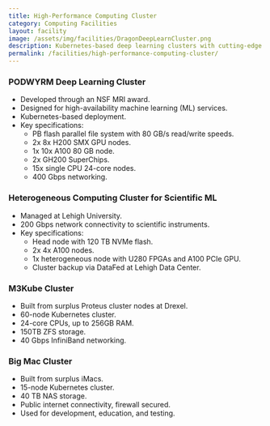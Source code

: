 ```yaml
---
title: High-Performance Computing Cluster
category: Computing Facilities
layout: facility
image: /assets/img/facilities/DragonDeepLearnCluster.png
description: Kubernetes-based deep learning clusters with cutting-edge GPU nodes.
permalink: /facilities/high-performance-computing-cluster/
---
```


### PODWYRM Deep Learning Cluster
- Developed through an NSF MRI award.
- Designed for high-availability machine learning (ML) services.
- Kubernetes-based deployment.
- Key specifications:
  - PB flash parallel file system with 80 GB/s read/write speeds.
  - 2x 8x H200 SMX GPU nodes.
  - 1x 10x A100 80 GB node.
  - 2x GH200 SuperChips.
  - 15x single CPU 24-core nodes.
  - 400 Gbps networking.

### Heterogeneous Computing Cluster for Scientific ML
- Managed at Lehigh University.
- 200 Gbps network connectivity to scientific instruments.
- Key specifications:
  - Head node with 120 TB NVMe flash.
  - 2x 4x A100 nodes.
  - 1x heterogeneous node with U280 FPGAs and A100 PCIe GPU.
  - Cluster backup via DataFed at Lehigh Data Center.

### M3Kube Cluster
- Built from surplus Proteus cluster nodes at Drexel.
- 60-node Kubernetes cluster.
- 24-core CPUs, up to 256GB RAM.
- 150TB ZFS storage.
- 40 Gbps InfiniBand networking.

### Big Mac Cluster
- Built from surplus iMacs.
- 15-node Kubernetes cluster.
- 40 TB NAS storage.
- Public internet connectivity, firewall secured.
- Used for development, education, and testing.
